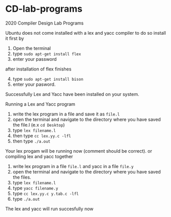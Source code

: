 # CD-lab-programs
2020 Compiler Design Lab Programs

Ubuntu does not come installed with a lex and yacc compiler to do so install it first by
1. Open the terminal
2. type  ```sudo apt-get install flex```
3. enter your password

after installation of flex finishes

4. type ```sudo apt-get install bison```
5. enter your pasword.

Successfully  Lex and Yacc have been installed on your system.

Running a Lex and Yacc program                
1. write the lex program in a file and save it as  ```file.l```
2. open the terminal and navigate to the directory where you have saved the file.l  (e.x ```cd Desktop```)
3. type  ```lex filename.l```
4. then type  ```cc lex.yy.c -lfl```
5. then type  ```./a.out```

Your lex progam will be running now (comment should be correct).
or compiling lex and yacc together

1. write lex program in a file ```file.l``` and yacc in a file ```file.y```
2. open the terminal and navigate to the directory where you have saved the files.
3. type ```lex filename.l```
4. type ```yacc filename.y```
5. type ```cc lex.yy.c y.tab.c -lfl```
6. type ```./a.out```


The lex and yacc will run succesfully now 
